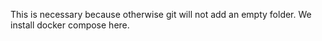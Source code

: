 This is necessary because otherwise git will not add an empty folder. 
We install docker compose here.
